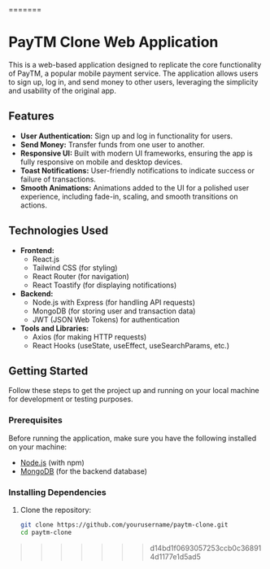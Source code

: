 =======
# PayTM Clone Web Application

This is a web-based application designed to replicate the core functionality of PayTM, a popular mobile payment service. The application allows users to sign up, log in, and send money to other users, leveraging the simplicity and usability of the original app.

## Features

- **User Authentication:** Sign up and log in functionality for users.
- **Send Money:** Transfer funds from one user to another.
- **Responsive UI:** Built with modern UI frameworks, ensuring the app is fully responsive on mobile and desktop devices.
- **Toast Notifications:** User-friendly notifications to indicate success or failure of transactions.
- **Smooth Animations:** Animations added to the UI for a polished user experience, including fade-in, scaling, and smooth transitions on actions.

## Technologies Used

- **Frontend:**
  - React.js
  - Tailwind CSS (for styling)
  - React Router (for navigation)
  - React Toastify (for displaying notifications)
- **Backend:**
  - Node.js with Express (for handling API requests)
  - MongoDB (for storing user and transaction data)
  - JWT (JSON Web Tokens) for authentication
- **Tools and Libraries:**
  - Axios (for making HTTP requests)
  - React Hooks (useState, useEffect, useSearchParams, etc.)

## Getting Started

Follow these steps to get the project up and running on your local machine for development or testing purposes.

### Prerequisites

Before running the application, make sure you have the following installed on your machine:

- [Node.js](https://nodejs.org/) (with npm)
- [MongoDB](https://www.mongodb.com/) (for the backend database)

### Installing Dependencies

1. Clone the repository:
   ```bash
   git clone https://github.com/yourusername/paytm-clone.git
   cd paytm-clone
>>>>>>> d14bd1f0693057253ccb0c368914d1177e1d5ad5
